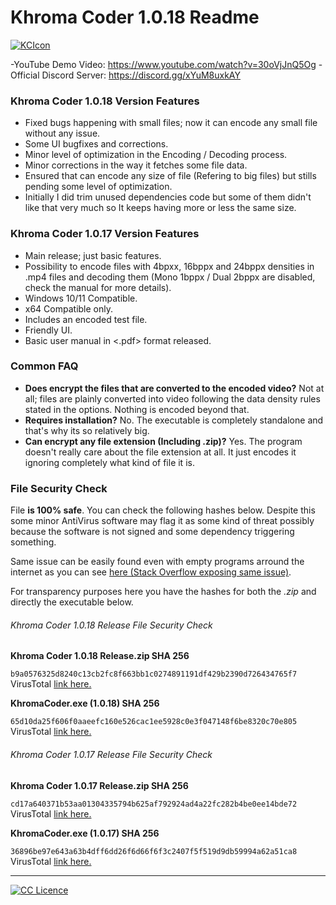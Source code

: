 # Khroma Coder 1.0.18 Readme
[![KCIcon](https://raw.githubusercontent.com/KarstSkarn/KhromaCoder/main/KhromaCoderLogo.ico "KCIcon")](https://raw.githubusercontent.com/KarstSkarn/KhromaCoder/main/KhromaCoderLogo.ico "KCIcon")


-YouTube Demo Video: https://www.youtube.com/watch?v=30oVjJnQ5Og
-Official Discord Server: https://discord.gg/xYuM8uxkAY

### Khroma Coder 1.0.18 Version Features
- Fixed bugs happening with small files; now it can encode any small file without any issue.
- Some UI bugfixes and corrections.
- Minor level of optimization in the Encoding / Decoding process.
- Minor corrections in the way it fetches some file data.
- Ensured that can encode any size of file (Refering to big files) but stills pending some level of optimization.
- Initially I did trim unused dependencies code but some of them didn't like that very much so It keeps having more or less the same size.

### Khroma Coder 1.0.17 Version Features
- Main release; just basic features.
- Possibility to encode files with 4bpxx, 16bppx and 24bppx densities in .mp4 files and decoding them (Mono 1bppx / Dual 2bppx are disabled, check the manual for more details).
- Windows 10/11 Compatible.
- x64 Compatible only.
- Includes an encoded test file.
- Friendly UI.
- Basic user manual in <.pdf> format released.

### Common FAQ
- **Does encrypt the files that are converted to the encoded video?**
  Not at all; files are plainly converted into video following the data density rules stated in the options. Nothing is encoded beyond that.
- **Requires installation?**
  No. The executable is completely standalone and that's why its so relatively big.
- **Can encrypt any file extension (Including .zip)?**
  Yes. The program doesn't really care about the file extension at all. It just encodes it ignoring completely what kind of file it is.

### File Security Check
File **is 100% safe**. You can check the following hashes below. Despite this some minor AntiVirus software may flag it as some kind of threat possibly because the software is not signed and some dependency triggering something.

Same issue can be easily found even with empty programs arround the internet as you can see [here (Stack Overflow exposing same issue)](https://stackoverflow.com/questions/60340213/what-could-be-causing-virustotal-to-flag-an-empty-program-as-a-trojan "here (Stack Overflow exposing same issue)").

For transparency purposes here you have the hashes for both the *.zip* and directly the executable below.

###### Khroma Coder 1.0.18 Release File Security Check

**Khroma Coder 1.0.18 Release.zip SHA 256**

`b9a0576325d8240c13cb2fc8f663bb1c0274891191df429b2390d726434765f7`
VirusTotal [link here.](https://www.virustotal.com/gui/file/b9a0576325d8240c13cb2fc8f663bb1c0274891191df429b2390d726434765f7 "link here.")


**KhromaCoder.exe (1.0.18) SHA 256**

`65d10da25f606f0aaeefc160e526cac1ee5928c0e3f047148f6be8320c70e805`
VirusTotal [link here.](https://www.virustotal.com/gui/file/65d10da25f606f0aaeefc160e526cac1ee5928c0e3f047148f6be8320c70e805 "link here.")

###### Khroma Coder 1.0.17 Release File Security Check

**Khroma Coder 1.0.17 Release.zip SHA 256**

`cd17a640371b53aa01304335794b625af792924ad4a22fc282b4be0ee14bde72`
VirusTotal [link here.](https://www.virustotal.com/gui/file/cd17a640371b53aa01304335794b625af792924ad4a22fc282b4be0ee14bde72 "link here.")


**KhromaCoder.exe (1.0.17) SHA 256**

`36896be97e643a63b4dff6dd26f6d66f6f3c2407f5f519d9db59994a62a51ca8`
VirusTotal [link here.](https://www.virustotal.com/gui/file/36896be97e643a63b4dff6dd26f6d66f6f3c2407f5f519d9db59994a62a51ca8 "link here.")

------------

[![CC Licence](https://i.creativecommons.org/l/by-nc-sa/4.0/88x31.png "CC Licence")](https://creativecommons.org/licenses/by-nc-sa/4.0/ "CC Licence")
